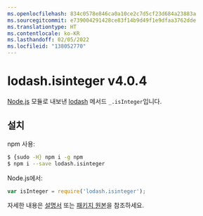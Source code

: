 ```yaml
---
ms.openlocfilehash: 834c0578e846ca0a10ce2c7d5cf23d684a23883a
ms.sourcegitcommit: e739004291428ce83f14b9d49f1e9dfaa3762dde
ms.translationtype: HT
ms.contentlocale: ko-KR
ms.lasthandoff: 02/05/2022
ms.locfileid: "138052770"
---
```

# <a name="lodashisinteger-v404"></a>lodash.isinteger v4.0.4

[Node.js](https://nodejs.org/) 모듈로 내보낸 [lodash](https://lodash.com/) 메서드 `_.isInteger`입니다.

## <a name="installation"></a>설치

npm 사용:
```bash
$ {sudo -H} npm i -g npm
$ npm i --save lodash.isinteger
```

Node.js에서:
```js
var isInteger = require('lodash.isinteger');
```

자세한 내용은 [설명서](https://lodash.com/docs#isInteger) 또는 [패키지 원본](https://github.com/lodash/lodash/blob/4.0.4-npm-packages/lodash.isinteger)을 참조하세요.

